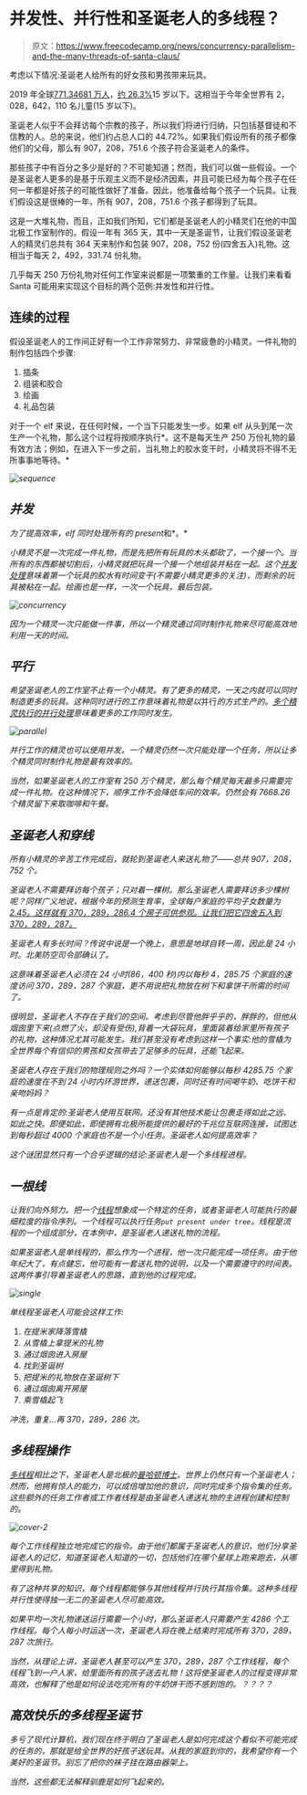 # 并发性、并行性和圣诞老人的多线程？

> 原文：<https://www.freecodecamp.org/news/concurrency-parallelism-and-the-many-threads-of-santa-claus/>

考虑以下情况:圣诞老人给所有的好女孩和男孩带来玩具。

2019 年全球[771.34681 万人](https://en.wikipedia.org/wiki/Demographics_of_the_world#Current_population_distribution)，[约 26.3%](https://en.wikipedia.org/wiki/Demographics_of_the_world#Age_structure)15 岁以下。这相当于今年全世界有 2，028，642，110 名儿童(15 岁以下)。

圣诞老人似乎不会拜访每个宗教的孩子，所以我们将进行归纳，只包括基督徒和不信教的人。总的来说，他们约占总人口的 44.72%。如果我们假设所有的孩子都像他们的父母，那么有 907，208，751.6 个孩子符合圣诞老人的条件。

那些孩子中有百分之多少是好的？不可能知道；然而，我们可以做一些假设。一个是圣诞老人更多的是基于乐观主义而不是经济因素，并且可能已经为每个孩子在任何一年都是好孩子的可能性做好了准备。因此，他准备给每个孩子一个玩具。让我们假设这是很棒的一年，所有 907，208，751.6 个孩子都得到了玩具。

这是一大堆礼物，而且，正如我们所知，它们都是圣诞老人的小精灵们在他的中国北极工作室制作的。假设一年有 365 天，其中一天是圣诞节，让我们假设圣诞老人的精灵们总共有 364 天来制作和包装 907，208，752 份(四舍五入)礼物。这相当于每天 2，492，331.74 份礼物。

几乎每天 250 万份礼物对任何工作室来说都是一项繁重的工作量。让我们来看看 Santa 可能用来实现这个目标的两个范例:并发性和并行性。

## 连续的过程

假设圣诞老人的工作间正好有一个工作非常努力、非常疲惫的小精灵。一件礼物的制作包括四个步骤:

1.  插条
2.  组装和胶合
3.  绘画
4.  礼品包装

对于一个 elf 来说，在任何时候，一个当下只能发生一步。如果 elf 从头到尾一次生产一个礼物，那么这个过程将按顺序执行*。这不是每天生产 250 万份礼物的最有效方法；例如，在进入下一步之前，当礼物上的胶水变干时，小精灵将不得不无所事事地等待。*

*![sequence](img/3ffa83587586508d8920f20622b7dae8.png)*

## *并发*

*为了提高效率，elf 同时处理所有的 present*和*。*

*小精灵不是一次完成一件礼物，而是先把所有玩具的木头都砍了，一个接一个。当所有的东西都被切割后，小精灵就把玩具一个接一个地组装并粘在一起。这个[并发处理](https://en.wikipedia.org/wiki/Concurrent_computing)意味着第一个玩具的胶水有时间变干(不需要小精灵更多的关注)，而剩余的玩具被粘在一起。绘画也是一样，一次一个玩具，最后包装。*

*![concurrency](img/494ef309baa04c3707269fd93d628745.png)*

*因为一个精灵一次只能做一件事，所以一个精灵通过同时制作礼物来尽可能高效地利用一天的时间。*

## *平行*

*希望圣诞老人的工作室不止有一个小精灵。有了更多的精灵，一天之内就可以同时制造更多的玩具。这种同时进行的工作意味着礼物是以*并行*的方式生产的。[多个精灵执行的并行处理](https://en.wikipedia.org/wiki/Parallel_computing)意味着更多的工作同时发生。*

*![parallel](img/60e408399a42534ba1d03d8feaf1f735.png)*

*并行工作的精灵也可以使用并发。一个精灵仍然一次只能处理一个任务，所以让多个精灵同时制作礼物是最有效率的。*

*当然，如果圣诞老人的工作室有 250 万个精灵，那么每个精灵每天最多只需要完成一件礼物。在这种情况下，顺序工作不会降低车间的效率。仍然会有 7668.26 个精灵留下来取咖啡和午餐。*

## *圣诞老人和穿线*

*所有小精灵的辛苦工作完成后，就轮到圣诞老人来送礼物了——总共 907，208，752 个。*

*圣诞老人不需要拜访每个孩子；只对着一棵树。那么圣诞老人需要拜访多少棵树呢？同样广义地说，根据今年的预测生育率，全球每户家庭的平均子女数量为 [2.45。这样就有 370，289，286.4 个房子可供参观。让我们把它四舍五入到 370，289，287。](https://en.wikipedia.org/wiki/Demographics_of_the_world#Total_fertility_rate)*

*圣诞老人有多长时间？传说中说是一个晚上，意思是地球自转一周，因此是 24 小时。北美防空司令部确认了。*

*这意味着圣诞老人必须在 24 小时(86，400 秒)内以每秒 4，285.75 个家庭的速度访问 370，289，287 个家庭，更不用说把礼物放在树下和拿饼干所需的时间了。*

*很明显，圣诞老人不存在于我们的空间。考虑到尽管他胖乎乎的，胖胖的，但他从烟囱里下来(点燃了火，却没有受伤),背着一大袋玩具，里面装着给家里所有孩子的礼物，这种情况尤其可能发生。我们甚至没有考虑到这样一个事实:他的雪橇为全世界每个有信仰的男孩和女孩带去了足够多的玩具，还能飞起来。*

*圣诞老人存在于我们的物理规则之外吗？一个实体如何能够以每秒 4285.75 个家庭的速度在不到 24 小时内环游世界，递送包裹，同时还有时间喝牛奶、吃饼干和亲吻妈妈？*

*有一点是肯定的:圣诞老人使用互联网。还没有其他技术能让包裹走得如此之远、如此之快。即便如此，即使拥有北极所能提供的最好的千兆位互联网连接，试图达到每秒超过 4000 个家庭也不是一个小任务。圣诞老人如何提高效率？*

*这个谜团显然只有一个合乎逻辑的结论:圣诞老人是一个多线程进程。*

## *一根线*

*让我们向外努力。把一个[线程](https://en.wikipedia.org/wiki/Thread_(computing))想象成一个特定的任务，或者圣诞老人可能执行的最细粒度的指令序列。一个线程可以执行任务`put present under tree`。线程是流程的一个组成部分，在本例中，是圣诞老人递送礼物的流程。*

*如果圣诞老人是单线程的，那么作为一个进程，他一次只能完成一项任务。由于他年纪大了，有点健忘，他可能有一套送礼物的说明，以及一个需要遵守的时间表。这两件事引导着圣诞老人的思路，直到他的过程完成。*

*![single](img/e00eafc57e888756738edae2490355d1.png)*

*单线程圣诞老人可能会这样工作:*

1.  *在提米家降落雪橇*
2.  *从雪橇上拿提米的礼物*
3.  *通过烟囱进入房屋*
4.  *找到圣诞树*
5.  *把提米的礼物放在圣诞树下*
6.  *通过烟囱离开房屋*
7.  *乘雪橇起飞*

*冲洗，重复…再 370，289，286 次。*

## *多线程操作*

*[多线程](https://en.wikipedia.org/wiki/Thread_(computing)#Multithreading)相比之下，圣诞老人是北极的[曼哈顿博士](https://dc.fandom.com/wiki/Jonathan_Osterman_(Watchmen))。世界上仍然只有一个圣诞老人；然而，他拥有惊人的能力，可以成倍增加他的意识，同时完成多个指令集的任务。这些额外的任务工作者或工作者线程是由圣诞老人递送礼物的主进程创建和控制的。*

*![cover-2](img/0575d09eba1313f0629386dbf77d3f5f.png)*

*每个工作线程独立地完成它的指令。由于他们都属于圣诞老人的意识，他们分享圣诞老人的记忆，知道圣诞老人知道的一切，包括他们在哪个星球上跑来跑去，从哪里得到礼物。*

*有了这种共享的知识，每个线程都能够与其他线程并行执行其指令集。这种多线程并行性使得独一无二的圣诞老人尽可能高效。*

*如果平均一次礼物递送运行需要一个小时，那么圣诞老人只需要产生 4286 个工作线程。每个人每小时运送一次，圣诞老人将在晚上结束时完成所有 370，289，287 次旅行。*

*当然，从理论上讲，圣诞老人甚至可以产生 370，289，287 个工作线程，每个线程飞到一户人家，给里面所有的孩子送去礼物！这将使圣诞老人的过程变得非常高效，也解释了他是如何设法吃完所有的牛奶饼干而不感到饱的。？？？？*

## *高效快乐的多线程圣诞节*

*多亏了现代计算机，我们现在终于明白了圣诞老人是如何完成这个看似不可能完成的任务的，那就是给全世界的好孩子送玩具。从我的家庭到你的，我希望你有一个美好的圣诞节。别忘了把你的袜子挂在路由器架上。*

*当然，这些都无法解释驯鹿是如何飞起来的。*
